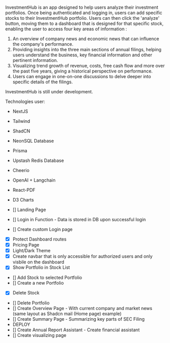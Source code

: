 InvestmentHub is an app designed to help users analyze their investment portfolios. Once being authenticated and logging in, users can add specific stocks to their InvestmentHub portfolio. Users can then click the 'analyze' button, moving them to a dashboard that is designed for that specific stock, enabling the user to access four key areas of information :
1. An overview of company news and economic news that can influence the company's performance.
2. Providing insights into the three main sections of annual filings, helping users understand the business, key financial information and other pertinent information. 
3. Visualizing trend growth of revenue, costs, free cash flow and more over the past five years, giving a historical perspective on performance. 
4. Users can engage in one-on-one discussions to delve deeper into specific details of the filings. 

InvestmentHub is still under development.

Technologies user: 
- NextJS
- Tailwind
- ShadCN
- NeonSQL Database
- Prisma
- Upstash Redis Database
- Cheerio
- OpenAI + Langchain 
- React-PDF
- D3 Charts

- [] Landing Page
- [] Login in Function - Data is stored in DB upon successful login
- [] Create custom Login page
- [x] Protect Dashboard routes
- [x] Pricing Page
- [x] Light/Dark Theme
- [x] Create navbar that is only accessible for authorized users and only visbile on the dashboard
- [x] Show Portfolio in Stock List
- [] Add Stock to selected Portfolio
- [] Create a new Portfolio
- [x] Delete Stock
- [] Delete Portfolio
- [] Create Overview Page - With current company and market news (same layout as Shadcn mail (Home page) example)
- [] Create Summary Page - Summarizing key parts of SEC Filing
- DEPLOY
- [] Create Annual Report Assistant - Create financial assistant
- [] Create visualizing page
